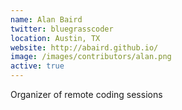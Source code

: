 ```yaml
---
name: Alan Baird
twitter: bluegrasscoder
location: Austin, TX
website: http://abaird.github.io/
image: /images/contributors/alan.png 
active: true
---
```


Organizer of remote coding sessions 
